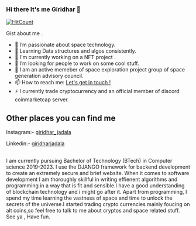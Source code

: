 ### Hi there It's me Giridhar 👋

[![HitCount](http://hits.dwyl.com/giridhar7889/giridhar7889.svg)](http://hits.dwyl.com/giridhar7889/giridhar7889)

Gist about me .

- 🔭 I’m passionate about space technology.
- 🌱 Learning Data structures and algos consistently.
- 👯 I'm currently working on a NFT project .
- 🤔 I’m looking for people to work on some cool stuff.
- 💬 I am an active memeber of space exploration project group of space generation advisory council.
- 📫 How to reach me: <a href="mailto:giridhar7889@gmail.com">Let's get in touch !</a>
- ⚡ I currently trade cryptocurrency and an official member of discord coinmarketcap server.


## Other places you can find me 

Instagram:- [giridhar_jadala](https://www.instagram.com/giridhar_jadala/)

Linkedin:-  [giridharjadala](https://www.linkedin.com/in/giridhar-jadala-313b96192/)

## 

I am currently pursuing Bachelor of Technology (BTech) in Computer science 2019-2023.
I use the DJANGO framework for backend development to create an extremely secure and brief website. When it comes to software development I am thoroughly skillful in writing effienent algorithms and programming in a way that is fit and sensible.I have a good understanding of blockchain technology and i might go after it. Apart from programming, I spend my time learning the vastness of space and time to unlock the secrets of the universe.I started trading crypto currencies mainly foucing on alt coins,so feel free to talk to me about cryptos and space related stuff.
See ya , Have fun.

